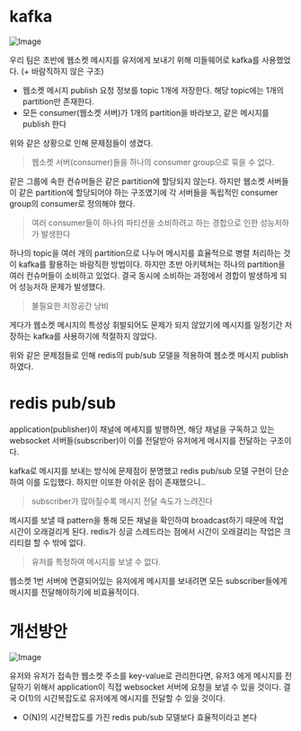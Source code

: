 # kafka

![Image](https://github.com/user-attachments/assets/0712a8f9-21f2-44d7-b332-072723c25fc6)

우리 팀은 초반에 웹소켓 메시지를 유저에게 보내기 위해 미들웨어로 kafka를 사용했었다. (+ 바람직하지 않은 구조)
- 웹소켓 메시지 publish 요청 정보를 topic 1개에 저장한다. 해당 topic에는 1개의 partition만 존재한다.
- 모든 consumer(웹소켓 서버)가 1개의 partition을 바라보고, 같은 메시지를 publish 한다

위와 같은 상황으로 인해 문제점들이 생겼다.

> 웹소켓 서버(consumer)들을 하나의 consumer group으로 묶을 수 없다.

같은 그룹에 속한 컨슈머들은 같은 partition에 할당되지 않는다.
하지만 웹소켓 서버들이 같은 partition에 할당되어야 하는 구조였기에 각 서버들을 독립적인 consumer group의 consumer로 정의해야 했다.

> 여러 consumer들이 하나의 파티션을 소비하려고 하는 경합으로 인한 성능저하가 발생한다

하나의 topic을 여러 개의 partition으로 나누어 메시지를 효율적으로 병렬 처리하는 것이 kafka를 활용하는 바람직한 방법이다. 
하지만 초반 아키텍쳐는 하나의 partition을 여러 컨슈머들이 소비하고 있었다. 
결국 동시에 소비하는 과정에서 경합이 발생하게 되어 성능저하 문제가 발생했다.

> 불필요한 저장공간 낭비 

게다가 웹소켓 메시지의 특성상 휘발되어도 문제가 되지 않았기에 메시지를 일정기간 저장하는 kafka를 사용하기에 적절하지 않았다.

위와 같은 문제점들로 인해 redis의 pub/sub 모델을 적용하여 웹소켓 메시지 publish 하였다.

# redis pub/sub

application(publisher)이 채널에 메세지를 발행하면,
해당 채널을 구독하고 있는 websocket 서버들(subscriber)이 이를 전달받아 유저에게 메시지를 전달하는 구조이다. 

kafka로 메시지를 보내는 방식에 문제점이 분명했고 redis pub/sub 모델 구현이 단순하여 이를 도입했다.
하지만 이또한 아쉬운 점이 존재했으니..

> subscriber가 많아질수록 메시지 전달 속도가 느려진다

메시지를 보낼 때 pattern을 통해 모든 채널을 확인하여 broadcast하기 때문에 작업 시간이 오래걸리게 된다. 
redis가 싱글 스레드라는 점에서 시간이 오래걸리는 작업은 크리티컬 할 수 밖에 없다.

> 유저를 특정하여 메시지를 보낼 수 없다.

웹소켓 1번 서버에 연결되어있는 유저에게 메시지를 보내려면 모든 subscriber들에게 메시지를 전달해야하기에 비효율적이다. 


# 개선방안

![Image](https://github.com/user-attachments/assets/52ed0f49-668c-447c-b465-969492bb0c1b)

유저와 유저가 접속한 웹소켓 주소를 key-value로 관리한다면, 유저3 에게 메시지를 전달하기 위해서 application이 직접 websocket 서버에 요청을 보낼 수 있을 것이다.
결국 O(1)의 시간복잡도로 유저에게 메시지를 전달할 수 있을 것이다. 
- O(N)의 시간복잡도를 가진 redis pub/sub 모델보다 효율적이라고 본다


